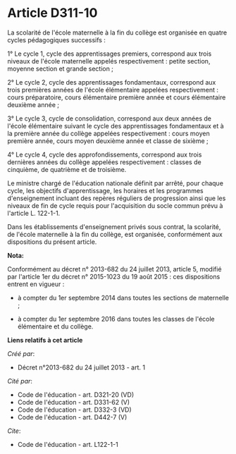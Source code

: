 # Article D311-10

La scolarité de l'école maternelle à la fin du collège est organisée en quatre cycles pédagogiques successifs : 

1° Le cycle 1, cycle des apprentissages premiers, correspond aux trois niveaux de l'école maternelle appelés respectivement :
petite section, moyenne section et grande section ; 

2° Le cycle 2, cycle des apprentissages fondamentaux, correspond aux trois premières années de l'école élémentaire appelées
respectivement : cours préparatoire, cours élémentaire première année et cours élémentaire deuxième année ; 

3° Le cycle 3, cycle de consolidation, correspond aux deux années de l'école élémentaire suivant le cycle des apprentissages
fondamentaux et à la première année du collège appelées respectivement : cours moyen première année, cours moyen deuxième
année et classe de sixième ; 

4° Le cycle 4, cycle des approfondissements, correspond aux trois dernières années du collège appelées respectivement :
classes de cinquième, de quatrième et de troisième. 

Le ministre chargé de l'éducation nationale définit par arrêté, pour chaque cycle, les objectifs d'apprentissage, les
horaires et les programmes d'enseignement incluant des repères réguliers de progression ainsi que les niveaux de fin de cycle
requis pour l'acquisition du socle commun prévu à l'article L. 122-1-1. 

Dans les établissements d'enseignement privés sous contrat, la scolarité, de l'école maternelle à la fin du collège, est
organisée, conformément aux dispositions du présent article.

**Nota:**

Conformément au décret n° 2013-682 du 24 juillet 2013, article 5, modifié par l'article 1er du décret n° 2015-1023 du 19 août
2015 : ces dispositions entrent en vigueur :

- à compter du 1er septembre 2014 dans toutes les sections de maternelle ;

- à compter du 1er septembre 2016 dans toutes les classes de l'école élémentaire et du collège.

**Liens relatifs à cet article**

_Créé par_:

  - Décret n°2013-682 du 24 juillet 2013 - art. 1

_Cité par_:

  - Code de l'éducation - art. D321-20 (VD)
  - Code de l'éducation - art. D331-62 (V)
  - Code de l'éducation - art. D332-3 (VD)
  - Code de l'éducation - art. D442-7 (V)

_Cite_:

  - Code de l'éducation - art. L122-1-1
